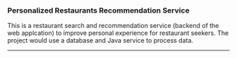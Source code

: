 ### Personalized Restaurants Recommendation Service

This is a restaurant search and recommendation service (backend of the web applcation) to improve personal experience for restaurant seekers. The project would use a database and Java service to process data.
__________________


